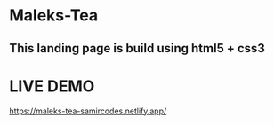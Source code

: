 # Maleks-Tea

## This landing page is build using html5 + css3 

# LIVE DEMO

https://maleks-tea-samircodes.netlify.app/



